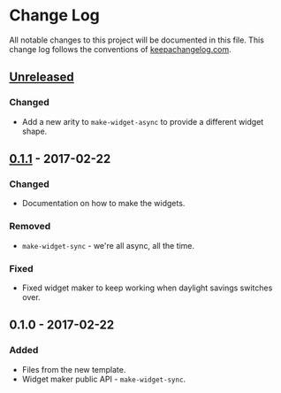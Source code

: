# Change Log
All notable changes to this project will be documented in this file. This change log follows the conventions of [keepachangelog.com](http://keepachangelog.com/).

## [Unreleased]
### Changed
- Add a new arity to `make-widget-async` to provide a different widget shape.

## [0.1.1] - 2017-02-22
### Changed
- Documentation on how to make the widgets.

### Removed
- `make-widget-sync` - we're all async, all the time.

### Fixed
- Fixed widget maker to keep working when daylight savings switches over.

## 0.1.0 - 2017-02-22
### Added
- Files from the new template.
- Widget maker public API - `make-widget-sync`.

[Unreleased]: https://github.com/your-name/capi/compare/0.1.1...HEAD
[0.1.1]: https://github.com/your-name/capi/compare/0.1.0...0.1.1
